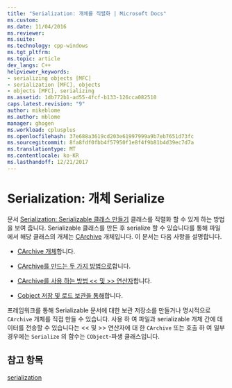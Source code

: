 ```yaml
---
title: "Serialization: 개체를 직렬화 | Microsoft Docs"
ms.custom: 
ms.date: 11/04/2016
ms.reviewer: 
ms.suite: 
ms.technology: cpp-windows
ms.tgt_pltfrm: 
ms.topic: article
dev_langs: C++
helpviewer_keywords:
- serializing objects [MFC]
- serialization [MFC], objects
- objects [MFC], serializing
ms.assetid: 1db772b1-ad55-4fcf-b133-126cca082510
caps.latest.revision: "9"
author: mikeblome
ms.author: mblome
manager: ghogen
ms.workload: cplusplus
ms.openlocfilehash: 37e688a3619cd203e61997999a9b7eb7651d73fc
ms.sourcegitcommit: 8fa8fdf0fbb4f57950f1e8f4f9b81b4d39ec7d7a
ms.translationtype: MT
ms.contentlocale: ko-KR
ms.lasthandoff: 12/21/2017
---
```

# <a name="serialization-serializing-an-object"></a>Serialization: 개체 Serialize
문서 [Serialization: Serializable 클래스 만들기](../mfc/serialization-making-a-serializable-class.md) 클래스를 직렬화 할 수 있게 하는 방법을 보여 줍니다. Serializable 클래스를 만든 후 serialize 할 수 있습니다를 통해 파일에서 해당 클래스의 개체는 [CArchive](../mfc/reference/carchive-class.md) 개체입니다. 이 문서는 다음 사항을 설명합니다.  
  
-   [CArchive 개체](../mfc/what-is-a-carchive-object.md)합니다.  
  
-   [CArchive를 만드는 두 가지 방법으로](../mfc/two-ways-to-create-a-carchive-object.md)합니다.  
  
-   [CArchive를 사용 하는 방법 <\< 및 >> 연산자](../mfc/using-the-carchive-output-and-input-operators.md)합니다.  
  
-   [Cobject 저장 및 로드 보관을 통해](../mfc/storing-and-loading-cobjects-via-an-archive.md)합니다.  
  
 프레임워크를 통해 Serializable 문서에 대한 보관 저장소를 만들거나 명시적으로 `CArchive` 개체를 직접 만들 수 있습니다. 사용 하 여 파일과 serializable 개체 간에 데이터를 전송할 수 있습니다는 <\< 및 >> 연산자에 대 한 `CArchive` 또는 호출 하 여 일부 경우에는 `Serialize` 의 함수는 `CObject`-파생 클래스입니다.  
  
## <a name="see-also"></a>참고 항목  
 [serialization](../mfc/serialization-in-mfc.md)

